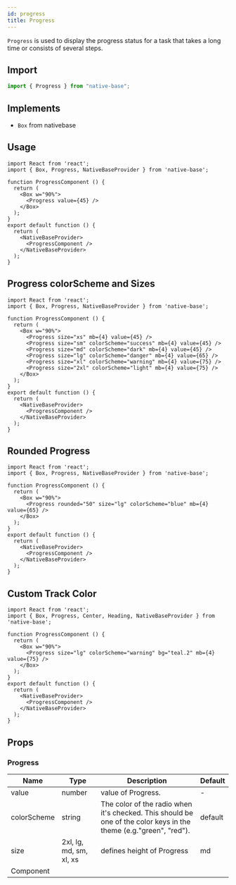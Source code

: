 ```yaml
---
id: progress
title: Progress
---
```


`Progress` is used to display the progress status for a task that takes a long time or consists of several steps.

## Import

```jsx
import { Progress } from "native-base";
```

## Implements

- `Box` from nativebase

## Usage

```SnackPlayer name=Progress%20Usage
import React from 'react';
import { Box, Progress, NativeBaseProvider } from 'native-base';

function ProgressComponent () {
  return (
    <Box w="90%">
      <Progress value={45} />
    </Box>
  );
}
export default function () {
  return (
    <NativeBaseProvider>
      <ProgressComponent />
    </NativeBaseProvider>
  );
}
```

## Progress colorScheme and Sizes

```SnackPlayer name=Progress%20ColorSchemeSizes
import React from 'react';
import { Box, Progress, NativeBaseProvider } from 'native-base';

function ProgressComponent () {
  return (
    <Box w="90%">
      <Progress size="xs" mb={4} value={45} />
      <Progress size="sm" colorScheme="success" mb={4} value={45} />
      <Progress size="md" colorScheme="dark" mb={4} value={45} />
      <Progress size="lg" colorScheme="danger" mb={4} value={65} />
      <Progress size="xl" colorScheme="warning" mb={4} value={75} />
      <Progress size="2xl" colorScheme="light" mb={4} value={75} />
    </Box>
  );
}
export default function () {
  return (
    <NativeBaseProvider>
      <ProgressComponent />
    </NativeBaseProvider>
  );
}
```

## Rounded Progress

```SnackPlayer name=Progress%20Rounded
import React from 'react';
import { Box, Progress, NativeBaseProvider } from 'native-base';

function ProgressComponent () {
  return (
    <Box w="90%">
      <Progress rounded="50" size="lg" colorScheme="blue" mb={4} value={65} />
    </Box>
  );
}
export default function () {
  return (
    <NativeBaseProvider>
      <ProgressComponent />
    </NativeBaseProvider>
  );
}
```

## Custom Track Color

```SnackPlayer name=Progress%20Custom Track Color
import React from 'react';
import { Box, Progress, Center, Heading, NativeBaseProvider } from 'native-base';

function ProgressComponent () {
  return (
    <Box w="90%">
      <Progress size="lg" colorScheme="warning" bg="teal.2" mb={4} value={75} />
    </Box>
  );
}
export default function () {
  return (
    <NativeBaseProvider>
      <ProgressComponent />
    </NativeBaseProvider>
  );
}
```

## Props

### Progress

| Name        | Type                    | Description                                                                                                       | Default |
| ----------- | ----------------------- | ----------------------------------------------------------------------------------------------------------------- | ------- |
| value       | number                  | value of Progress.                                                                                                | -       |
| colorScheme | string                  | The color of the radio when it's checked. This should be one of the color keys in the theme (e.g."green", "red"). | default |
| size        | 2xl, lg, md, sm, xl, xs | defines height of Progress                                                                                        | md      |
| Component   |                         |                                                                                                                   |         |
